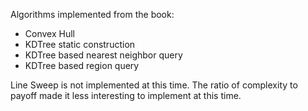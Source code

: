 Algorithms implemented from the book:

* Convex Hull
* KDTree static construction
* KDTree based nearest neighbor query
* KDTree based region query

Line Sweep is not implemented at this time. The ratio of complexity to payoff
made it less interesting to implement at this time.